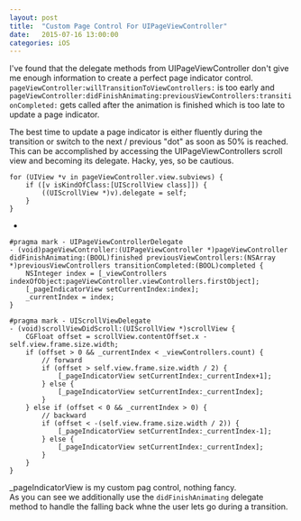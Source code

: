 ```yaml
---
layout: post
title:  "Custom Page Control For UIPageViewController"
date:   2015-07-16 13:00:00
categories: iOS
---
```

I've found that the delegate methods from UIPageViewController don't give me enough information to create a perfect page indicator control. `pageViewController:willTransitionToViewControllers:` is too early and `pageViewController:didFinishAnimating:previousViewControllers:transitionCompleted:` gets called after the animation is finished which is too late to update a page indicator.  

The best time to update a page indicator is either fluently during the transition or switch to the next / previous "dot" as soon as 50% is reached. This can be accomplished by accessing the UIPageViewControllers scroll view and becoming its delegate. Hacky, yes, so be cautious.  
  
	for (UIView *v in pageViewController.view.subviews) {
		if ([v isKindOfClass:[UIScrollView class]]) {
			((UIScrollView *)v).delegate = self;
		}
	}
	
-

    #pragma mark - UIPageViewControllerDelegate
    - (void)pageViewController:(UIPageViewController *)pageViewController didFinishAnimating:(BOOL)finished previousViewControllers:(NSArray *)previousViewControllers transitionCompleted:(BOOL)completed {
    	NSInteger index = [_viewControllers indexOfObject:pageViewController.viewControllers.firstObject];
    	[_pageIndicatorView setCurrentIndex:index];
    	_currentIndex = index;
    }

    #pragma mark - UIScrollViewDelegate
    - (void)scrollViewDidScroll:(UIScrollView *)scrollView {
    	CGFloat offset = scrollView.contentOffset.x - self.view.frame.size.width;
    	if (offset > 0 && _currentIndex < _viewControllers.count) {
    		// forward
    		if (offset > self.view.frame.size.width / 2) {
    			[_pageIndicatorView setCurrentIndex:_currentIndex+1];
    		} else {
    			[_pageIndicatorView setCurrentIndex:_currentIndex];
    		}
    	} else if (offset < 0 && _currentIndex > 0) {
    		// backward
    		if (offset < -(self.view.frame.size.width / 2)) {
    			[_pageIndicatorView setCurrentIndex:_currentIndex-1];
    		} else {
    			[_pageIndicatorView setCurrentIndex:_currentIndex];
    		}
    	}
    }
    
_pageIndicatorView is my custom pag control, nothing fancy.  
As you can see we additionally use the `didFinishAnimating` delegate method to handle the falling back whne the user lets go during a transition.